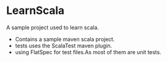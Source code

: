# LearnScala

A sample project used to learn scala.

- Contains a sample maven scala project.
- tests uses the ScalaTest maven plugin.
- using FlatSpec for test files.As most of them are unit tests.
